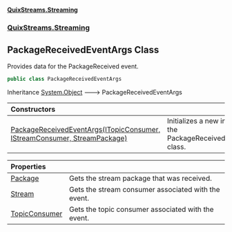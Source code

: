 #### [QuixStreams.Streaming](index.md 'index')
### [QuixStreams.Streaming](QuixStreams.Streaming.md 'QuixStreams.Streaming')

## PackageReceivedEventArgs Class

Provides data for the PackageReceived event.

```csharp
public class PackageReceivedEventArgs
```

Inheritance [System.Object](https://docs.microsoft.com/en-us/dotnet/api/System.Object 'System.Object') &#129106; PackageReceivedEventArgs

| Constructors | |
| :--- | :--- |
| [PackageReceivedEventArgs(ITopicConsumer, IStreamConsumer, StreamPackage)](PackageReceivedEventArgs.PackageReceivedEventArgs(ITopicConsumer,IStreamConsumer,StreamPackage).md 'QuixStreams.Streaming.PackageReceivedEventArgs.PackageReceivedEventArgs(QuixStreams.Streaming.ITopicConsumer, QuixStreams.Streaming.IStreamConsumer, QuixStreams.Telemetry.Models.StreamPackage)') | Initializes a new instance of the PackageReceivedEventArgs class. |

| Properties | |
| :--- | :--- |
| [Package](PackageReceivedEventArgs.Package.md 'QuixStreams.Streaming.PackageReceivedEventArgs.Package') | Gets the stream package that was received. |
| [Stream](PackageReceivedEventArgs.Stream.md 'QuixStreams.Streaming.PackageReceivedEventArgs.Stream') | Gets the stream consumer associated with the event. |
| [TopicConsumer](PackageReceivedEventArgs.TopicConsumer.md 'QuixStreams.Streaming.PackageReceivedEventArgs.TopicConsumer') | Gets the topic consumer associated with the event. |
